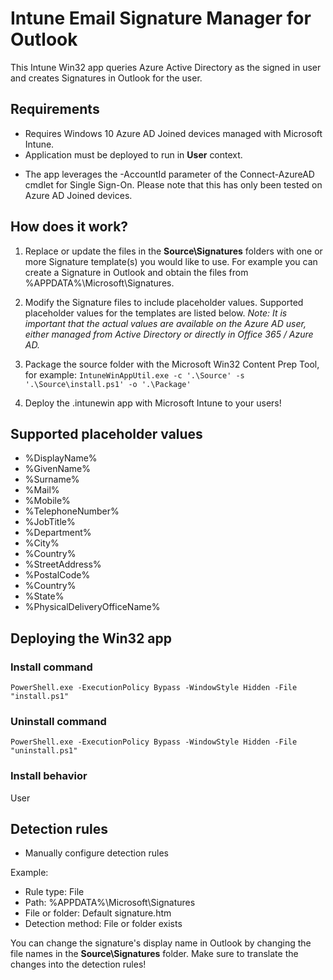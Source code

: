 # Intune Email Signature Manager for Outlook

This Intune Win32 app queries Azure Active Directory as the signed in user and creates Signatures in Outlook for the user.

## Requirements
- Requires Windows 10 Azure AD Joined devices managed with Microsoft Intune.
- Application must be deployed to run in **User** context.

* The app leverages the -AccountId parameter of the Connect-AzureAD cmdlet for Single Sign-On. Please note that this has only been tested on Azure AD Joined devices.

## How does it work?
1. Replace or update the files in the **Source\Signatures** folders with one or more Signature template(s) you would like to use. For example you can create a Signature in Outlook and obtain the files from %APPDATA%\Microsoft\Signatures.

2. Modify the Signature files to include placeholder values. Supported placeholder values for the templates are listed below. *Note: It is important that the actual values are available on the Azure AD user, either managed from Active Directory or directly in Office 365 / Azure AD.*

3. Package the source folder with the Microsoft Win32 Content Prep Tool, for example:
`IntuneWinAppUtil.exe -c '.\Source' -s '.\Source\install.ps1' -o '.\Package'`

4. Deploy the .intunewin app with Microsoft Intune to your users!

## Supported placeholder values

- %DisplayName%
- %GivenName%
- %Surname%
- %Mail%
- %Mobile%
- %TelephoneNumber%
- %JobTitle%
- %Department%
- %City%
- %Country%
- %StreetAddress%
- %PostalCode%
- %Country%
- %State%
- %PhysicalDeliveryOfficeName%

## Deploying the Win32 app

### Install command
`PowerShell.exe -ExecutionPolicy Bypass -WindowStyle Hidden -File "install.ps1"`

### Uninstall command
`PowerShell.exe -ExecutionPolicy Bypass -WindowStyle Hidden -File "uninstall.ps1"`

### Install behavior
User

## Detection rules
- Manually configure detection rules

Example:
 - Rule type: File
 - Path: %APPDATA%\Microsoft\Signatures
 - File or folder: Default signature.htm
 - Detection method: File or folder exists

You can change the signature's display name in Outlook by changing the file names in the **Source\Signatures** folder. Make sure to translate the changes into the detection rules!
